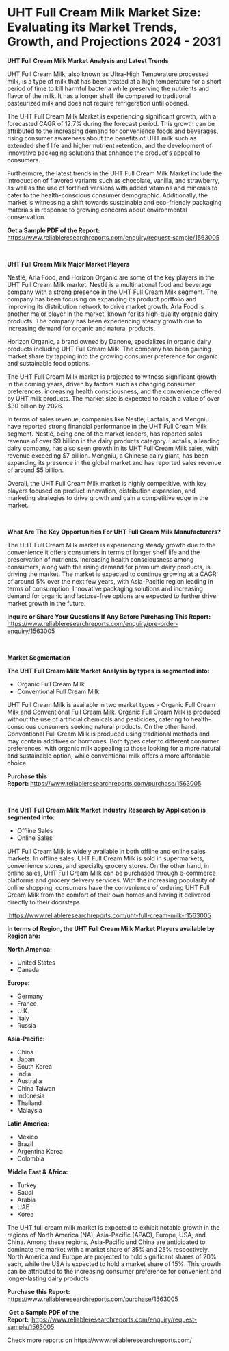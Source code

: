 <p><h1>UHT Full Cream Milk Market Size: Evaluating its Market Trends, Growth, and Projections 2024 - 2031</h1></p><p><strong>UHT Full Cream Milk Market Analysis and Latest Trends</strong></p>
<p><p>UHT Full Cream Milk, also known as Ultra-High Temperature processed milk, is a type of milk that has been treated at a high temperature for a short period of time to kill harmful bacteria while preserving the nutrients and flavor of the milk. It has a longer shelf life compared to traditional pasteurized milk and does not require refrigeration until opened.</p><p>The UHT Full Cream Milk Market is experiencing significant growth, with a forecasted CAGR of 12.7% during the forecast period. This growth can be attributed to the increasing demand for convenience foods and beverages, rising consumer awareness about the benefits of UHT milk such as extended shelf life and higher nutrient retention, and the development of innovative packaging solutions that enhance the product's appeal to consumers.</p><p>Furthermore, the latest trends in the UHT Full Cream Milk Market include the introduction of flavored variants such as chocolate, vanilla, and strawberry, as well as the use of fortified versions with added vitamins and minerals to cater to the health-conscious consumer demographic. Additionally, the market is witnessing a shift towards sustainable and eco-friendly packaging materials in response to growing concerns about environmental conservation.</p></p>
<p><strong>Get a Sample PDF of the Report:&nbsp;</strong> <a href="https://www.reliableresearchreports.com/enquiry/request-sample/1563005">https://www.reliableresearchreports.com/enquiry/request-sample/1563005</a></p>
<p>&nbsp;</p>
<p><strong>UHT Full Cream Milk Major Market Players</strong></p>
<p><p>Nestlé, Arla Food, and Horizon Organic are some of the key players in the UHT Full Cream Milk market. Nestlé is a multinational food and beverage company with a strong presence in the UHT Full Cream Milk segment. The company has been focusing on expanding its product portfolio and improving its distribution network to drive market growth. Arla Food is another major player in the market, known for its high-quality organic dairy products. The company has been experiencing steady growth due to increasing demand for organic and natural products.</p><p>Horizon Organic, a brand owned by Danone, specializes in organic dairy products including UHT Full Cream Milk. The company has been gaining market share by tapping into the growing consumer preference for organic and sustainable food options.</p><p>The UHT Full Cream Milk market is projected to witness significant growth in the coming years, driven by factors such as changing consumer preferences, increasing health consciousness, and the convenience offered by UHT milk products. The market size is expected to reach a value of over $30 billion by 2026.</p><p>In terms of sales revenue, companies like Nestlé, Lactalis, and Mengniu have reported strong financial performance in the UHT Full Cream Milk segment. Nestlé, being one of the market leaders, has reported sales revenue of over $9 billion in the dairy products category. Lactalis, a leading dairy company, has also seen growth in its UHT Full Cream Milk sales, with revenue exceeding $7 billion. Mengniu, a Chinese dairy giant, has been expanding its presence in the global market and has reported sales revenue of around $5 billion.</p><p>Overall, the UHT Full Cream Milk market is highly competitive, with key players focused on product innovation, distribution expansion, and marketing strategies to drive growth and gain a competitive edge in the market.</p></p>
<p>&nbsp;</p>
<p><strong>What Are The Key Opportunities For UHT Full Cream Milk Manufacturers?</strong></p>
<p><p>The UHT Full Cream Milk market is experiencing steady growth due to the convenience it offers consumers in terms of longer shelf life and the preservation of nutrients. Increasing health consciousness among consumers, along with the rising demand for premium dairy products, is driving the market. The market is expected to continue growing at a CAGR of around 5% over the next few years, with Asia-Pacific region leading in terms of consumption. Innovative packaging solutions and increasing demand for organic and lactose-free options are expected to further drive market growth in the future.</p></p>
<p><strong>Inquire or Share Your Questions If Any Before Purchasing This Report:</strong> <a href="https://www.reliableresearchreports.com/enquiry/pre-order-enquiry/1563005">https://www.reliableresearchreports.com/enquiry/pre-order-enquiry/1563005</a></p>
<p>&nbsp;</p>
<p><strong>Market Segmentation</strong></p>
<p><strong>The UHT Full Cream Milk Market Analysis by types is segmented into:</strong></p>
<p><ul><li>Organic Full Cream Milk</li><li>Conventional Full Cream Milk</li></ul></p>
<p><p>UHT Full Cream Milk is available in two market types - Organic Full Cream Milk and Conventional Full Cream Milk. Organic Full Cream Milk is produced without the use of artificial chemicals and pesticides, catering to health-conscious consumers seeking natural products. On the other hand, Conventional Full Cream Milk is produced using traditional methods and may contain additives or hormones. Both types cater to different consumer preferences, with organic milk appealing to those looking for a more natural and sustainable option, while conventional milk offers a more affordable choice.</p></p>
<p><strong>Purchase this Report:&nbsp;</strong><a href="https://www.reliableresearchreports.com/purchase/1563005">https://www.reliableresearchreports.com/purchase/1563005</a></p>
<p>&nbsp;</p>
<p><strong>The UHT Full Cream Milk Market Industry Research by Application is segmented into:</strong></p>
<p><ul><li>Offline Sales</li><li>Online Sales</li></ul></p>
<p><p>UHT Full Cream Milk is widely available in both offline and online sales markets. In offline sales, UHT Full Cream Milk is sold in supermarkets, convenience stores, and specialty grocery stores. On the other hand, in online sales, UHT Full Cream Milk can be purchased through e-commerce platforms and grocery delivery services. With the increasing popularity of online shopping, consumers have the convenience of ordering UHT Full Cream Milk from the comfort of their own homes and having it delivered directly to their doorsteps.</p></p>
<p><a href="https://www.reliableresearchreports.com/uht-full-cream-milk-r1563005">&nbsp;https://www.reliableresearchreports.com/uht-full-cream-milk-r1563005</a></p>
<p><strong>In terms of Region, the UHT Full Cream Milk Market Players available by Region are:</strong></p>
<p>
    <p> <strong> North America: </strong>
        <ul>
            <li>United States</li>
            <li>Canada</li>
        </ul>
        </p> 
    <p> <strong> Europe: </strong>
        <ul>
            <li>Germany</li>
            <li>France</li>
            <li>U.K.</li>
            <li>Italy</li>
            <li>Russia</li>
        </ul>
        </p> 
    <p> <strong> Asia-Pacific: </strong>
        <ul>
            <li>China</li>
            <li>Japan</li>
            <li>South Korea</li>
            <li>India</li>
            <li>Australia</li>
            <li>China Taiwan</li>
            <li>Indonesia</li>
            <li>Thailand</li>
            <li>Malaysia</li>
        </ul>
        </p> 
    <p> <strong> Latin America: </strong>
        <ul>
            <li>Mexico</li>
            <li>Brazil</li>
            <li>Argentina Korea</li>
            <li>Colombia</li>
        </ul>
        </p> 
    <p> <strong> Middle East & Africa: </strong>
        <ul>
            <li>Turkey</li>
            <li>Saudi</li>
            <li>Arabia</li>
            <li>UAE</li>
            <li>Korea</li>
        </ul>
    </p>
    </p>
<p><p>The UHT full cream milk market is expected to exhibit notable growth in the regions of North America (NA), Asia-Pacific (APAC), Europe, USA, and China. Among these regions, Asia-Pacific and China are anticipated to dominate the market with a market share of 35% and 25% respectively. North America and Europe are projected to hold significant shares of 20% each, while the USA is expected to hold a market share of 15%. This growth can be attributed to the increasing consumer preference for convenient and longer-lasting dairy products.</p></p>
<p><strong>Purchase this Report: </strong><a href="https://www.reliableresearchreports.com/purchase/1563005">https://www.reliableresearchreports.com/purchase/1563005</a></p>
<p>&nbsp;<strong>Get a Sample PDF of the Report:&nbsp;&nbsp;</strong><a href="https://www.reliableresearchreports.com/enquiry/request-sample/1563005">https://www.reliableresearchreports.com/enquiry/request-sample/1563005</a></p>
<p><strong></strong></p>
<p>Check more reports on https://www.reliableresearchreports.com/</p>